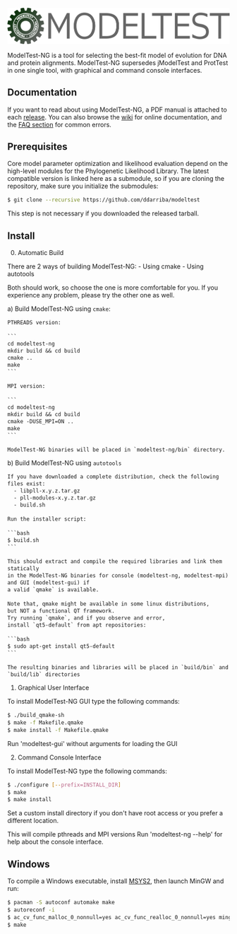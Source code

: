 ![ModelTest-NG](https://github.com/ddlsandbox/assets/blob/master/modeltest/img/header.png?raw=true)

ModelTest-NG is a tool for selecting the best-fit model of evolution
for DNA and protein alignments.
ModelTest-NG supersedes jModelTest and ProtTest in one single tool,
with graphical and command console interfaces.

## Documentation

If you want to read about using ModelTest-NG, a PDF manual is attached to
each [release](https://github.com/ddarriba/modeltest/releases).
You can also browse the [wiki](https://github.com/ddarriba/modeltest/wiki) for
online documentation, and the [FAQ section](https://github.com/ddarriba/modeltest/wiki/FAQ)
for common errors.

## Prerequisites

Core model parameter optimization and likelihood evaluation depend on the
high-level modules for the Phylogenetic Likelihood Library.
The latest compatible version is linked here as a submodule,
so if you are cloning the repository, make sure you initialize the submodules:

```bash
$ git clone --recursive https://github.com/ddarriba/modeltest
```
This step is not necessary if you downloaded the released tarball.

## Install

0. Automatic Build

  There are 2 ways of building ModelTest-NG:
    - Using cmake
    - Using autotools

  Both should work, so choose the one is more comfortable for you. If you experience
  any problem, please try the other one as well.

  a) Build ModelTest-NG using `cmake`:

    PTHREADS version:

    ```
    cd modeltest-ng
    mkdir build && cd build
    cmake ..
    make
    ```

    MPI version:

    ```
    cd modeltest-ng
    mkdir build && cd build
    cmake -DUSE_MPI=ON ..
    make
    ```

    ModelTest-NG binaries will be placed in `modeltest-ng/bin` directory.

  b) Build ModelTest-NG using `autotools`

    If you have downloaded a complete distribution, check the following files exist:
      - libpll-x.y.z.tar.gz
      - pll-modules-x.y.z.tar.gz
      - build.sh

    Run the installer script:

    ```bash
    $ build.sh
    ```

    This should extract and compile the required libraries and link them statically
    in the ModelTest-NG binaries for console (modeltest-ng, modeltest-mpi) and GUI (modeltest-gui) if
    a valid `qmake` is available.

    Note that, qmake might be available in some linux distributions,
    but NOT a functional QT framework.
    Try running `qmake`, and if you observe and error,
    install `qt5-default` from apt repositories:

    ```bash
    $ sudo apt-get install qt5-default
    ```

    The resulting binaries and libraries will be placed in `build/bin` and `build/lib` directories

1. Graphical User Interface

  To install ModelTest-NG GUI type the following commands:

  ```bash
  $ ./build_qmake-sh
  $ make -f Makefile.qmake
  $ make install -f Makefile.qmake
  ```

  Run 'modeltest-gui' without arguments for loading the GUI

2. Command Console Interface

  To install ModelTest-NG type the following commands:

  ```bash
  $ ./configure [--prefix=INSTALL_DIR]
  $ make
  $ make install
  ```

Set a custom install directory if you don't have root access or you prefer a
different location.

This will compile pthreads and MPI versions
Run 'modeltest-ng --help' for help about the console interface.

## Windows

To compile a Windows executable, install [MSYS2](https://www.msys2.org/), then launch MinGW and run:

```bash
$ pacman -S autoconf automake make
$ autoreconf -i
$ ac_cv_func_malloc_0_nonnull=yes ac_cv_func_realloc_0_nonnull=yes mingw64-configure
$ make
```

